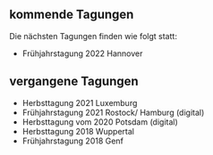 ## kommende Tagungen
Die nächsten Tagungen finden wie folgt statt:
- Frühjahrstagung 2022 Hannover


## vergangene Tagungen
- Herbsttagung 2021   	Luxemburg
- Frühjahrstagung 2021  Rostock/ Hamburg (digital)
- Herbsttagung vom 2020 Potsdam (digital)
- Herbsttagung 2018     Wuppertal
- Frühjahrstagung 2018  Genf
